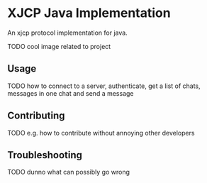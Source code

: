 XJCP Java Implementation
========================

An xjcp protocol implementation for java.

TODO cool image related to project

## Usage

TODO how to connect to a server, authenticate, get a list of chats, messages in one chat and send a message

## Contributing

TODO e.g. how to contribute without annoying other developers

## Troubleshooting

TODO dunno what can possibly go wrong
